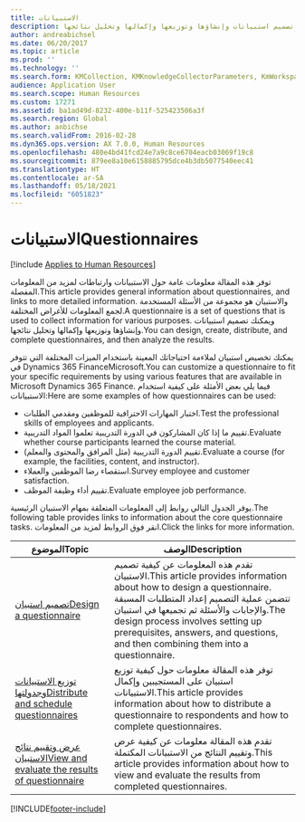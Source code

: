 ```yaml
---
title: الاستبيانات
description: توفر هذه المقالة معلومات عامة حول الاستبيانات وارتباطات لمزيد من المعلومات المفصلة. والاستبيان هو مجموعة من الأسئلة المستخدمة لجمع المعلومات للأغراض المختلفة. ويمكنك تصميم استبيانات وإنشاؤها وتوزيعها وإكمالها وتحليل نتائجها.
author: andreabichsel
ms.date: 06/20/2017
ms.topic: article
ms.prod: ''
ms.technology: ''
ms.search.form: KMCollection, KMKnowledgeCollectorParameters, KmWorkspace, HcmLearningWorkspace
audience: Application User
ms.search.scope: Human Resources
ms.custom: 17271
ms.assetid: ba1ad49d-8232-400e-b11f-525423506a3f
ms.search.region: Global
ms.author: anbichse
ms.search.validFrom: 2016-02-28
ms.dyn365.ops.version: AX 7.0.0, Human Resources
ms.openlocfilehash: 480e4bd41fcd24e7a9c8ce6704eacb03069f19c8
ms.sourcegitcommit: 879ee8a10e6158885795dce4b3db5077540eec41
ms.translationtype: HT
ms.contentlocale: ar-SA
ms.lasthandoff: 05/18/2021
ms.locfileid: "6051823"
---
```

# <a name="questionnaires"></a><span data-ttu-id="6f0da-105">الاستبيانات</span><span class="sxs-lookup"><span data-stu-id="6f0da-105">Questionnaires</span></span>

[!include [Applies to Human Resources](../includes/applies-to-hr.md)]

<span data-ttu-id="6f0da-106">توفر هذه المقالة معلومات عامة حول الاستبيانات وارتباطات لمزيد من المعلومات المفصلة.</span><span class="sxs-lookup"><span data-stu-id="6f0da-106">This article provides general information about questionnaires, and links to more detailed information.</span></span> <span data-ttu-id="6f0da-107">والاستبيان هو مجموعة من الأسئلة المستخدمة لجمع المعلومات للأغراض المختلفة.</span><span class="sxs-lookup"><span data-stu-id="6f0da-107">A questionnaire is a set of questions that is used to collect information for various purposes.</span></span> <span data-ttu-id="6f0da-108">ويمكنك تصميم استبيانات وإنشاؤها وتوزيعها وإكمالها وتحليل نتائجها.</span><span class="sxs-lookup"><span data-stu-id="6f0da-108">You can design, create, distribute, and complete questionnaires, and then analyze the results.</span></span> 

<span data-ttu-id="6f0da-109">يمكنك تخصيص استبيان لملاءمة احتياجاتك المعينة باستخدام الميزات المختلفة التي تتوفر في Dynamics 365 FinanceMicrosoft.</span><span class="sxs-lookup"><span data-stu-id="6f0da-109">You can customize a questionnaire to fit your specific requirements by using various features that are available in Microsoft Dynamics 365 Finance.</span></span> <span data-ttu-id="6f0da-110">فيما يلي بعض الأمثلة على كيفية استخدام الاستبيانات:</span><span class="sxs-lookup"><span data-stu-id="6f0da-110">Here are some examples of how questionnaires can be used:</span></span>

-   <span data-ttu-id="6f0da-111">اختبار المهارات الاحترافية للموظفين ومقدمي الطلبات.</span><span class="sxs-lookup"><span data-stu-id="6f0da-111">Test the professional skills of employees and applicants.</span></span>
-   <span data-ttu-id="6f0da-112">تقييم ما إذا كان المشاركون في الدورة التدريبية تعلموا المواد التدريبية.</span><span class="sxs-lookup"><span data-stu-id="6f0da-112">Evaluate whether course participants learned the course material.</span></span>
-   <span data-ttu-id="6f0da-113">تقييم الدورة التدريبية (مثل المرافق والمحتوى والمعلم).</span><span class="sxs-lookup"><span data-stu-id="6f0da-113">Evaluate a course (for example, the facilities, content, and instructor).</span></span>
-   <span data-ttu-id="6f0da-114">استقصاء رضا الموظفين والعملاء.</span><span class="sxs-lookup"><span data-stu-id="6f0da-114">Survey employee and customer satisfaction.</span></span>
-   <span data-ttu-id="6f0da-115">تقييم أداء وظيفة الموظف.</span><span class="sxs-lookup"><span data-stu-id="6f0da-115">Evaluate employee job performance.</span></span>

<span data-ttu-id="6f0da-116">يوفر الجدول التالي روابط إلى المعلومات المتعلقة بمهام الاستبيان الرئيسية.</span><span class="sxs-lookup"><span data-stu-id="6f0da-116">The following table provides links to information about the core questionnaire tasks.</span></span> <span data-ttu-id="6f0da-117">انقر فوق الروابط لمزيد من المعلومات.</span><span class="sxs-lookup"><span data-stu-id="6f0da-117">Click the links for more information.</span></span>

| <span data-ttu-id="6f0da-118">الموضوع</span><span class="sxs-lookup"><span data-stu-id="6f0da-118">Topic</span></span>| <span data-ttu-id="6f0da-119">‏‏الوصف</span><span class="sxs-lookup"><span data-stu-id="6f0da-119">Description</span></span>|
|------|------------|
| [<span data-ttu-id="6f0da-120">تصميم استبيان</span><span class="sxs-lookup"><span data-stu-id="6f0da-120">Design a questionnaire</span></span>](hr-learning-design-questionnaires.md) | <span data-ttu-id="6f0da-121">تقدم هذه المعلومات عن كيفية تصميم الاستبيان.</span><span class="sxs-lookup"><span data-stu-id="6f0da-121">This article provides information about how to design a questionnaire.</span></span> <span data-ttu-id="6f0da-122">تتضمن عملية التصميم إعداد المتطلبات المسبقة والإجابات والأسئلة ثم تجميعها في استبيان.</span><span class="sxs-lookup"><span data-stu-id="6f0da-122">The design process involves setting up prerequisites, answers, and questions, and then combining them into a questionnaire.</span></span> |
| [<span data-ttu-id="6f0da-123">توزيع الاستبيانات وجدولتها</span><span class="sxs-lookup"><span data-stu-id="6f0da-123">Distribute and schedule questionnaires</span></span>](hr-learning-distribute-questionnaires.md) | <span data-ttu-id="6f0da-124">توفر هذه المقالة معلومات حول كيفية توزيع استبيان على المستجيبين وإكمال الاستبيانات.</span><span class="sxs-lookup"><span data-stu-id="6f0da-124">This article provides information about how to distribute a questionnaire to respondents and how to complete questionnaires.</span></span> |
| [<span data-ttu-id="6f0da-125">عرض وتقييم نتائج الاستبيان</span><span class="sxs-lookup"><span data-stu-id="6f0da-125">View and evaluate the results of questionnaire</span></span>](hr-learning-evaluate-questionnaire-results.md) | <span data-ttu-id="6f0da-126">تقدم هذه المقالة معلومات عن كيفية عرض وتقييم النتائج من الاستبيانات المكتملة.</span><span class="sxs-lookup"><span data-stu-id="6f0da-126">This article provides information about how to view and evaluate the results from completed questionnaires.</span></span> |


[!INCLUDE[footer-include](../includes/footer-banner.md)]